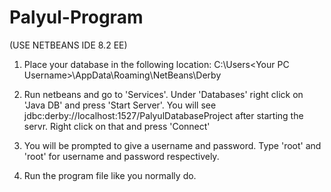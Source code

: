 # Palyul-Program
(USE NETBEANS IDE 8.2 EE)

1. Place your database in the following location:
C:\Users\<Your PC Username>\AppData\Roaming\NetBeans\Derby

2. Run netbeans and go to 'Services'. Under 'Databases' right click on 
'Java DB' and press 'Start Server'. 
You will see jdbc:derby://localhost:1527/PalyulDatabaseProject after starting
the servr. Right click on that and press 'Connect'

3. You will be prompted to give a username and password. Type 'root' and 'root'
for username and password respectively.

4. Run the program file like you normally do.
